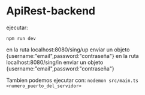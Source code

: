 # ApiRest-backend

ejecutar:

`npm run dev`

en la ruta localhost:8080/sing/up enviar un objeto {username:"email",password:"contraseña"} 
en la ruta localhost:8080/sing/in enviar un objeto {username:"email",password:"contraseña"} 


Tambien podemos ejecutar con:
`nodemon src/main.ts <numero_puerto_del_servidor>`